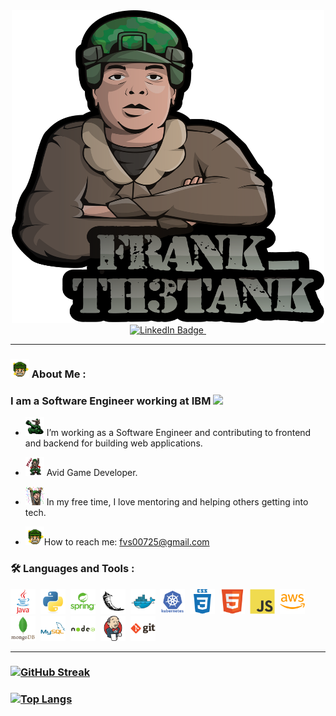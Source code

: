 <div id="header" align="center">
  <img src="./images/frankth3tank.png" width="500" height="500"/>
  <div id="badges">
        <a href="https://www.linkedin.com/in/francisquet-vargas-037a411bb/">
            <img src="https://img.shields.io/badge/LinkedIn-blue?style=for-the-badge&logo=linkedin&logoColor=white" alt="LinkedIn Badge"/>
        </a>
        <img src="https://komarev.com/ghpvc/?username=frankth3tank&style=flat-square&color=blue" alt="" height="28"/>
    </div>
</div>

---

### <img src="./images/Frank.png" width="30px"/> About Me :

### I am a Software Engineer working at IBM <img src="https://media.giphy.com/media/WUlplcMpOCEmTGBtBW/giphy.gif" width="30">

- <img src="./images/tank.png" width="30px"/> I’m working as a Software Engineer and contributing to frontend and backend for building web applications.

- <img src="./images/gaming.png" width="30px"/> Avid Game Developer.

- <img src="./images/celebrate.png" width="30px"/> In my free time, I love mentoring and helping others getting into tech.

- <img src="./images/Frank.png" width="30px"/>How to reach me: fvs00725@gmail.com

### :hammer_and_wrench: Languages and Tools :

<div>
  <img src="https://github.com/devicons/devicon/blob/master/icons/java/java-original-wordmark.svg" title="Java" alt="Java" width="40" height="40"/>&nbsp;
  <img src="https://github.com/devicons/devicon/blob/master/icons/python/python-original.svg" title="Python" alt="Python" width="40" height="40"/>&nbsp;
  <img src="https://github.com/devicons/devicon/blob/master/icons/spring/spring-original-wordmark.svg" title="Spring" alt="Spring" width="40" height="40"/>&nbsp;
  <img src="https://github.com/devicons/devicon/blob/master/icons/flask/flask-original.svg" title="FastAPI" alt="FastAPI" width="40" height="40"/>&nbsp;
  <img src="https://github.com/devicons/devicon/blob/master/icons/docker/docker-original.svg" title="Docker" alt="Docker" width="40" height="40"/>&nbsp;
  <img src="https://github.com/devicons/devicon/blob/master/icons/kubernetes/kubernetes-plain-wordmark.svg" title="Kubernetes" alt="Kubernetes" width="40" height="40"/>&nbsp;
  <img src="https://github.com/devicons/devicon/blob/master/icons/css3/css3-plain-wordmark.svg"  title="CSS3" alt="CSS" width="40" height="40"/>&nbsp;
  <img src="https://github.com/devicons/devicon/blob/master/icons/html5/html5-original.svg" title="HTML5" alt="HTML" width="40" height="40"/>&nbsp;
  <img src="https://github.com/devicons/devicon/blob/master/icons/javascript/javascript-original.svg" title="JavaScript" alt="JavaScript" width="40" height="40"/>&nbsp;
  <img src="https://github.com/devicons/devicon/blob/master/icons/amazonwebservices/amazonwebservices-plain-wordmark.svg" title="AWS" alt="AWS" width="40" height="40"/>&nbsp;
  <img src="https://github.com/devicons/devicon/blob/master/icons/mongodb/mongodb-original-wordmark.svg" title="MongoDB"  alt="MongoDB" width="40" height="40"/>&nbsp;
  <img src="https://github.com/devicons/devicon/blob/master/icons/mysql/mysql-original-wordmark.svg" title="MySQL"  alt="MySQL" width="40" height="40"/>&nbsp;
  <img src="https://github.com/devicons/devicon/blob/master/icons/nodejs/nodejs-original-wordmark.svg" title="NodeJS" alt="NodeJS" width="40" height="40"/>&nbsp;
  <img src="https://github.com/devicons/devicon/blob/master/icons/jenkins/jenkins-original.svg" title="Jenkins" alt="Jenkins" width="40" height="40"/>&nbsp;
  <img src="https://github.com/devicons/devicon/blob/master/icons/git/git-original-wordmark.svg" title="Git" **alt="Git" width="40" height="40"/>
</div>

---

### [![GitHub Streak](http://github-readme-streak-stats.herokuapp.com?user=frankth3tank&theme=android-dark)](https://git.io/streak-stats)

### [![Top Langs](https://github-readme-stats.vercel.app/api/top-langs/?username=frankth3tank&layout=compact&theme=vision-friendly-dark)](https://github.com/anuraghazra/github-readme-stats)
